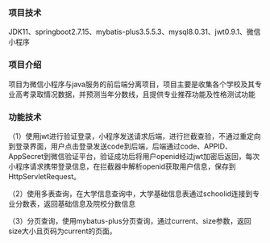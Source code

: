 ### 项目技术

JDK11、springboot2.7.15、mybatis-plus3.5.5.3、mysql8.0.31、jwt0.9.1、微信小程序 

### 项目介绍

项目为微信小程序与java服务的前后端分离项目，项目主要是收集各个学校及其专业高考录取情况数据，并预测当年分数线，且提供专业推荐功能及性格测试功能

### 功能技术

（1）使用jwt进行验证登录，小程序发送请求后端，进行拦截查验，不通过重定向到登录界面，用户点击登录发送code到后端，后端通过code、APPID、AppSecret到微信验证平台，验证成功后将用户openid经过jwt加密后返回，每次小程序请求携带登录信息，在拦截器中解析openid获取用户信息，保存到HttpServletRequest。

（2）使用多表查询，在大学信息查询中，大学基础信息表通过schoolid连接到专业分数表，返回基础信息及院校分数信息

（3）分页查询，使用mybatus-plus分页查询，通过current、size参数，返回size大小且页码为current的页面。
